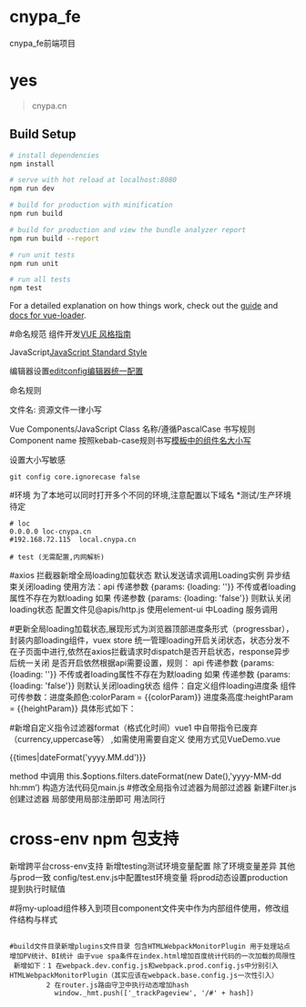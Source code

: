 # cnypa_fe

cnypa_fe前端项目
# yes

> cnypa.cn

## Build Setup

``` bash
# install dependencies
npm install

# serve with hot reload at localhost:8080
npm run dev

# build for production with minification
npm run build

# build for production and view the bundle analyzer report
npm run build --report

# run unit tests
npm run unit

# run all tests
npm test
```

For a detailed explanation on how things work, check out the [guide](http://vuejs-templates.github.io/webpack/) and [docs for vue-loader](http://vuejs.github.io/vue-loader).

#命名规范
组件开发[VUE 风格指南](https://cn.vuejs.org/v2/style-guide/)

JavaScript[JavaScript Standard Style ](https://github.com/standard/standard/blob/master/docs/README-zhcn.md#are-there-text-editor-plugins)

编辑器设置[editconfig编辑器统一配置](https://www.jianshu.com/p/00ac7bd5e74e)

命名规则

文件名: 资源文件一律小写

Vue Components/JavaScript Class 名称/遵循PascalCase 书写规则
Component name 按照kebab-case规则书写[模板中的组件名大小写](https://cn.vuejs.org/v2/style-guide/#%E6%A8%A1%E6%9D%BF%E4%B8%AD%E7%9A%84%E7%BB%84%E4%BB%B6%E5%90%8D%E5%A4%A7%E5%B0%8F%E5%86%99-%E5%BC%BA%E7%83%88%E6%8E%A8%E8%8D%90)

设置大小写敏感
```
git config core.ignorecase false
```


#环境
为了本地可以同时打开多个不同的环境,注意配置以下域名
*测试/生产环境待定
``` host
# loc
0.0.0.0 loc-cnypa.cn
#192.168.72.115  local.cnypa.cn

# test (无需配置,内网解析)

```
#axios 拦截器新增全局loading加载状态 默认发送请求调用Loading实例 异步结束关闭loading
使用方法：api 传递参数 {params: {loading: ''}} 不传或者loading属性不存在为默loading 如果 传递参数 {params: {loading: 'false'}} 则默认关闭loading状态
配置文件见@apis/http.js 使用element-ui 中Loading 服务调用

#更新全局loading加载状态,展现形式为浏览器顶部进度条形式（progressbar），封装内部loading组件，vuex store 统一管理loading开启关闭状态，状态分发不在子页面中进行,依然在axios拦截请求时dispatch是否开启状态，response异步后统一关闭 是否开启依然根据api需要设置，规则：
api 传递参数 {params: {loading: ''}} 不传或者loading属性不存在为默loading 如果 传递参数 {params: {loading: 'false'}} 则默认关闭loading状态
组件：自定义组件loading进度条  组件可传参数：进度条颜色:colorParam = {{colorParam}} 进度条高度:heightParam = {{heightParam}}
具体形式如下：
    <Loading v-if="fetchLoading" :colorParam='colorParam' :heightParam="heightParam"></Loading>

#新增自定义指令过滤器format（格式化时间）vue1 中自带指令已废弃（currency,uppercase等）
,如需使用需要自定义
使用方式见VueDemo.vue <div>{{times|dateFormat('yyyy.MM.dd')}}</div>

method 中调用
this.$options.filters.dateFormat(new Date(),'yyyy-MM-dd hh:mm’)
构造方法代码见main.js
#修改全局指令过滤器为局部过滤器 新建Filter.js创建过滤器 局部使用局部注册即可 用法同行

# cross-env npm 包支持
新增跨平台cross-env支持  新增testing测试环境变量配置 除了环境变量差异 其他与prod一致 config/test.env.js中配置test环境变量
将prod动态设置production 提到执行时赋值

#将my-upload组件移入到项目component文件夹中作为内部组件使用，修改组件结构与样式
```

#build文件目录新增plugins文件目录 包含HTMLWebpackMonitorPlugin 用于处理站点 增加PV统计、BI统计 由于vue spa条件在index.html增加百度统计代码的一次加载的局限性
 新增如下：1 在webpack.dev.config.js和webpack.prod.config.js中分别引入HTMLWebpackMonitorPlugin（其实应该在webpack.base.config.js一次性引入）
         2 在router.js路由守卫中执行动态增加hash
           window._hmt.push(['_trackPageview', '/#' + hash])

```

